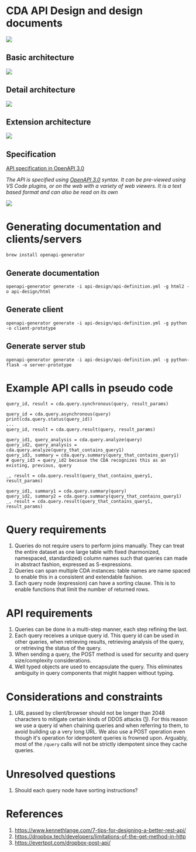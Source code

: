 # CDA API Design and design documents

![](images/detail-userflow.png)

## Basic architecture
![](images/basicflow.png)

## Detail architecture
![](images/CDA.png)

## Extension architecture
![](images/horizontalextension.png)

## Specification

[API specification in OpenAPI 3.0](api-definition.yml)

_The API is specified using [OpenAPI 3.0](http://spec.openapis.org/oas/v3.0.3)
syntax. It can be pre-viewed using VS Code plugins, or on the web with a variety
of web viewers. It is a text based format and can also be read on its own_

![](query-horizontal-extension.png)


# Generating documentation and clients/servers


```
brew install openapi-generator
```

## Generate documentation

```
openapi-generator generate -i api-design/api-definition.yml -g html2 -o api-design/html
```


## Generate client

```
openapi-generator generate -i api-design/api-definition.yml -g python -o client-prototype
```

## Generate server stub
```
openapi-generator generate -i api-design/api-definition.yml -g python-flask -o server-prototype
```


# Example API calls in pseudo code

```
query_id, result = cda.query.synchronous(query, result_params)
```

```
query_id = cda.query.asynchronous(query)
print(cda.query.status(query_id))
...
query_id, result = cda.query.result(query, result_params)
```

```
query_id1, query_analysis = cda.query.analyze(query)
query_id2, query_analysis = cda.query.analyze(query_that_contains_query1)
query_id3, summary = cda.query.summary(query_that_contains_query1)
# query_id3 = query_id2 becasue the CDA recognizes this as an existing, previous, query

_, result = cda.query.result(query_that_contains_query1, result_params)
```

```
query_id1, summary1 = cda.query.summary(query)
query_id2, summary2 = cda.query.summary(query_that_contains_query1)
_, result = cda.query.result(query_that_contains_query1, result_params)
```


# Query requirements
1. Queries do not require users to perform joins manually. They can treat the
   entire dataset as one large table with fixed (harmonized, namespaced,
   standardized) column names such that queries can made in abstract fashion, expressed as S-expressions.
1. Queries can span multiple CDA instances: table names are name spaced to
   enable this in a consistent and extendable fashion.
1. Each query node (expression) can have a sorting clause. This is to enable
   functions that limit the number of returned rows.

# API requirements
1. Queries can be done in a multi-step manner, each step refining the last.
1. Each query receives a unique query id. This query id can be used in other
   queries, when retrieving results, retrieving analysis of the query, or
   retrieving the status of the query.
1. When sending a query, the POST method is used for security and query
   size/complexity considerations.
1. Well typed objects are used to encapsulate the query. This eliminates
   ambiguity in query components that might happen without typing.


# Considerations and constraints

1. URL passed by client/browser should not be longer than 2048 characters to
   mitigate certain kinds of DDOS attacks ([1][url-length]). For this reason we use
   a query id when chaining queries and when referring to them, to avoid building
   up a very long URL. We also use a POST operation even though it's operation
   for idempotent queries is frowned upon. Arguably, most of the `/query` calls
   will not be strictly idempotent since they cache queries. 


[url-length]:
https://stackoverflow.com/questions/3091485/what-is-the-limit-on-querystring-get-url-parameters


# Unresolved questions

1. Should each query node have sorting instructions?


# References

1. https://www.kennethlange.com/7-tips-for-designing-a-better-rest-api/
1. https://dropbox.tech/developers/limitations-of-the-get-method-in-http
1. https://evertpot.com/dropbox-post-api/

